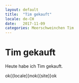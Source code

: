 ```yaml
---
layout: default
title:  "Tim gekauft"
locale: de-CH
date:   2017-11-09 
categories: Meerschweinchen Tim
---
```

# Tim gekauft

Heute habe ich Tim gekauft.

ok{{locale}}nok{{site}}ok